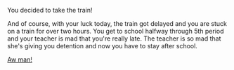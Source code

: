 You decided to take the train!

And of course, with your luck today, the train got delayed and you are stuck on a train for over two hours.
You get to school halfway through 5th period and your teacher is mad that you're really late.
The teacher is so mad that she's giving you detention and now you have to stay after school.

[Aw man!]()